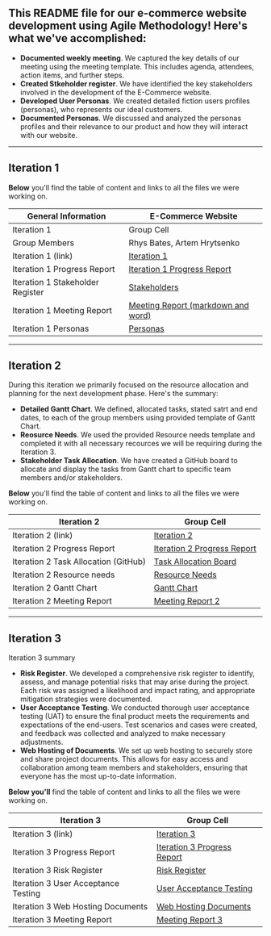 ## This README file for our e-commerce website development using Agile Methodology! Here's what we've accomplished:

- **Documented weekly meeting**. We captured the key details of our meeting using the meeting template. This includes agenda, attendees, action items, and further steps.
- **Created Stkeholder register**. We have identified the key stakeholders involved in the development of the E-Commerce website.
- **Developed User Personas**. We created detailed fiction users profiles (personas), who represents our ideal customers.
- **Documented Personas**. We discussed and analyzed the personas profiles and their relevance to our product and how they will interact with our website.  
___
## Iteration 1

**Below** you'll find the table of content and links to all the files we were working on. 

|General Information | E-Commerce Website |
| --------------------|-----------------------|
| Iteration 1 | Group Cell |
| Group Members | Rhys Bates, Artem Hrytsenko |
| Iteration 1 (link) | [Iteration 1](https://github.com/ArtemHrytsenko04/Agile-Projects-Iteartion1-/tree/main/Iteration%201) |
| Iteration 1 Progress Report | [Iteration 1 Progress Report](https://github.com/ArtemHrytsenko04/Agile-Projects-Iteartion1-/tree/main/Iteration%201/Progress%20report%20(to%20submit)) |
| Iteration 1 Stakeholder Register | [Stakeholders](https://github.com/ArtemHrytsenko04/Agile-Projects-Iteartion1-/tree/main/Iteration%201/stakeholder%20register) |
| Iteration 1 Meeting Report | [Meeting Report (markdown and word)](https://github.com/ArtemHrytsenko04/Agile-Projects-Iteartion1-/tree/main/Iteration%201/Meeting%20Report) |
| Iteration 1 Personas | [Personas](https://github.com/ArtemHrytsenko04/Agile-Projects-Iteartion1-/tree/main/Iteration%201/Personas) | 

___

## Iteration 2 

During this iteration we primarily focused on the resource allocation and planning for the next development phase. Here's the summary: 

- **Detailed Gantt Chart**. We defined, allocated tasks, stated satrt and end dates, to each of the group members using provided template of Gantt Chart.
- **Reosurce Needs**. We used the provided Resource needs template and completed it with all necessary recources we will be requiring during the Iteration 3.
- **Stakeholder Task Allocation**. We have created a GitHub board to allocate and display the tasks from Gantt chart to specific team members and/or stakeholders. 

**Below** you'll find the table of content and links to all the files we were working on. 

|Iteration 2 | Group Cell |
| ----------- | --------- |
| Iteration 2 (link) | [Iteration 2](https://github.com/ArtemHrytsenko04/Agile-Projects-Iteartion1-/tree/main/Iteration%202) |
| Iteration 2 Progress Report | [Iteration 2 Progress Report](https://github.com/ArtemHrytsenko04/Agile-Projects-Iteartion1-/blob/main/Iteration%202/Progress%20Report%202%20(Cell).docx) |
| Iteration 2 Task Allocation (GitHub) | [Task Allocation Board](https://github.com/ArtemHrytsenko04/Agile-Projects-Iteartion1-/issues)
| Iteration 2 Resource needs | [Resource Needs](https://github.com/ArtemHrytsenko04/Agile-Projects-Iteartion1-/blob/main/Iteration%202/Cell%20Resource%20Needs.docx) |
| Iteration 2 Gantt Chart | [Gantt Chart](https://github.com/ArtemHrytsenko04/Agile-Projects-Iteartion1-/blob/main/Iteration%202/Agile_Gantt_chart.xlsx) |
| Iteration 2 Meeting Report | [Meeting Report 2](https://github.com/ArtemHrytsenko04/Agile-Projects-Iteartion1-/blob/main/Iteration%202/Group%20meeting%20report%202.docx) |

___

## Iteration 3

Iteration 3 summary

- **Risk Register**. We developed a comprehensive risk register to identify, assess, and manage potential risks that may arise during the project. Each risk was assigned a likelihood and impact rating, and appropriate mitigation strategies were documented.
- **User Acceptance Testing**. We conducted thorough user acceptance testing (UAT) to ensure the final product meets the requirements and expectations of the end-users. Test scenarios and cases were created, and feedback was collected and analyzed to make necessary adjustments.
- **Web Hosting of Documents**. We set up web hosting to securely store and share project documents. This allows for easy access and collaboration among team members and stakeholders, ensuring that everyone has the most up-to-date information.

**Below you'll** find the table of content and links to all the files we were working on. 

|Iteration 3 | Group Cell |
| ----------- | --------- |
| Iteration 3 (link) | [Iteration 3](https://github.com/ArtemHrytsenko04/Agile-Projects-Iteartion1-/tree/main/Iteration%203) |
| Iteration 3 Progress Report | [Iteration 3 Progress Report](https://github.com/ArtemHrytsenko04/Agile-Projects-Iteartion1-/blob/main/Iteration%203/Progress%20Report%203%20(Cell).docx) |
| Iteration 3 Risk Register | [Risk Register](https://github.com/ArtemHrytsenko04/Agile-Projects-Iteartion1-/blob/main/Iteration%203/risk_register.docx) |
| Iteration 3 User Acceptance Testing | [User Acceptance Testing](https://github.com/ArtemHrytsenko04/Agile-Projects-Iteartion1-/blob/main/Iteration%203/UAT.md) |
| Iteration 3 Web Hosting Documents | [Web Hosting Documents](https://github.com/ArtemHrytsenko04/Agile-Projects-Iteartion1-/tree/main/docs) |
| Iteration 3 Meeting Report | [Meeting Report 3](https://github.com/ArtemHrytsenko04/Agile-Projects-Iteartion1-/blob/main/Iteration%203/Group%20meeting%20report%203.docx) |





